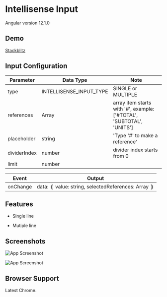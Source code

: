# Intellisense Input

Angular version 12.1.0

## Demo

[Stackblitz](https://hm-angular-intellisense-input.stackblitz.io)

## Input Configuration

| Parameter    | Data Type               | Note                                                                 |
| ------------ | ----------------------- | -------------------------------------------------------------------- |
| type         | INTELLISENSE_INPUT_TYPE | SINGLE or MULTIPLE                                                   |
| references   | Array<string>           | array item starts with '#', example: ['#TOTAL', 'SUBTOTAL', 'UNITS'] |
| placeholder  | string                  | 'Type '#' to make a reference'                                       |
| dividerIndex | number                  | divider index starts from 0                                          |
| limit        | number                  |                                                                      |

| Event    | Output                                                     |
| -------- | ---------------------------------------------------------- |
| onChange | data: ❴ value: string, selectedReferences: Array<string> ❵ |

## Features

- Single line

- Mutiple line

## Screenshots

![App Screenshot](https://raw.githubusercontent.com/huymach91/hm-angular-intellisense-input/master/src/pictures/single-line.png?token=AHXRERJEZXEUN5FDS7PDJVDBNLL5I)

![App Screenshot](https://raw.githubusercontent.com/huymach91/hm-angular-intellisense-input/master/src/pictures/multiple-line.png?token=AHXRERPYFJKPTJNQ2WYEHR3BNLMDG)

## Browser Support

Latest Chrome.
